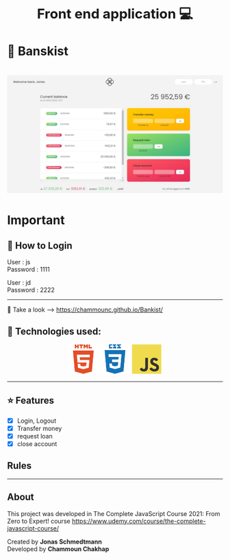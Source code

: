 ## **<h2 align="center">Front end application  💻</h2>**


# 💸 Banskist

<h1 align="center">
    <img src="SS.jpeg"/>
</h1>

# Important
## :key: How to Login

User : js <br/>
Password : 1111

User : jd <br/>
Password : 2222

---


:key: Take a look --> https://chammounc.github.io/Bankist/


## :rocket: Technologies used:
<p align="center">
<img src="https://github.com/devicons/devicon/blob/master/icons/html5/html5-plain-wordmark.svg" alt="html5"  width="70" height="70"/>
<img src="https://github.com/devicons/devicon/blob/master/icons/css3/css3-plain-wordmark.svg" alt="css3" width="70" height="70"/>
<img src="https://github.com/devicons/devicon/blob/master/icons/javascript/javascript-original.svg" alt="javascript" width="70" height="70"/>
</p>

---

## ⭐ Features
- [x] Login, Logout
- [x] Transfer money
- [x] request loan
- [x] close account
## Rules

---

## About

This project was developed in The Complete JavaScript Course 2021: From Zero to Expert! course 
https://www.udemy.com/course/the-complete-javascript-course/

Created by **Jonas Schmedtmann** <br>
Developed by **Chammoun Chakhap**
